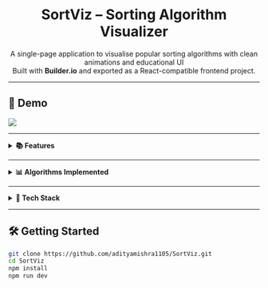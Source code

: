<h1 align="center">SortViz – Sorting Algorithm Visualizer</h1>

<p align="center">
  A single-page application to visualise popular sorting algorithms with clean animations and educational UI<br>
  Built with <b>Builder.io</b> and exported as a React-compatible frontend project.
</p>

---

<h2>🚀 Demo</h2>

<a href="https://algovizsort.netlify.app/" target="_blank">
  <img src="https://img.shields.io/badge/Live%20Demo-Click%20Here-green?style=for-the-badge">
</a>

---

<details>
  <summary><b>📚 Features</b></summary>

- Real-time visualisation of sorting algorithms
- Smooth animations and colour-coded operations
- SPA architecture for a seamless experience
- Responsive and mobile-friendly UI
- Organised layout for code explanation and learning
</details>

---

<details>
  <summary><b>📊 Algorithms Implemented</b></summary>

- Bubble Sort  
- Selection Sort  
- Insertion Sort  
- Merge Sort  
- Quick Sort  
- Heap Sort
- Shell Sort
- Count Sort
- Radix Sort
- Bucket Sort
- Tim Sort

</details>

---

<details>
  <summary><b>🧰 Tech Stack</b></summary>

| Technology     | Role                          |
|----------------|-------------------------------|
| Builder.io     | Visual Layout / CMS Export    |
| HTML/CSS/JS    | Core structure & styling      |
| Java           | Logic implementation reference|
| Netlify/Vercel | Deployment                    |
</details>

---

<h2>🛠️ Getting Started</h2>

```bash
git clone https://github.com/adityamishra1105/SortViz.git
cd SortViz
npm install
npm run dev
